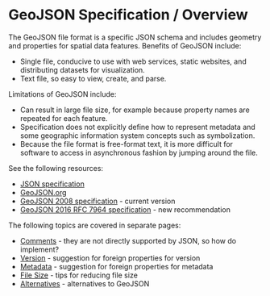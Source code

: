 # GeoJSON Specification / Overview

The GeoJSON file format is a specific JSON schema and includes geometry and properties for spatial data features.
Benefits of GeoJSON include:

* Single file, conducive to use with web services, static websites, and distributing datasets for visualization.
* Text file, so easy to view, create, and parse.

Limitations of GeoJSON include:

* Can result in large file size, for example because property names are repeated for each feature.
* Specification does not explicitly define how to represent metadata and some geographic information system
concepts such as symbolization.
* Because the file format is free-format text, it is more difficult for software to access in asynchronous fashion by
jumping around the file.

See the following resources:

* [JSON specification](http://www.json.org)
* [GeoJSON.org](http://geojson.org/)
* [GeoJSON 2008 specification](http://geojson.org/geojson-spec.html) - current version
* [GeoJSON 2016 RFC 7964 specification](https://tools.ietf.org/html/rfc7946) - new recommendation

The following topics are covered in separate pages:

* [Comments](comments) - they are not directly supported by JSON, so how do implement?
* [Version](version) - suggestion for foreign properties for version
* [Metadata](metadata) - suggestion for foreign properties for metadata
* [File Size](file-size) - tips for reducing file size
* [Alternatives](alternatives) - alternatives to GeoJSON

